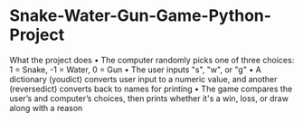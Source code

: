 # Snake-Water-Gun-Game-Python-Project
What the project does
• The computer randomly picks one of three choices: 1 = Snake, -1 = Water, 0 = Gun
• The user inputs "s", "w", or "g"
• A dictionary (youdict) converts user input to a numeric value, and another (reversedict) converts back to names for printing
• The game compares the user’s and computer’s choices, then prints whether it's a win, loss, or draw along with a reason
